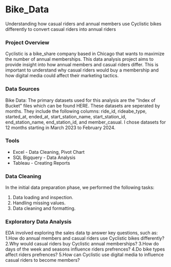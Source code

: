 # Bike_Data
Understanding how casual riders and annual members use Cyclistic bikes differently to convert casual riders into annual riders

### Project Overview

Cyclistic is a bike_share company based in Chicago that wants to maximize the number of annual memberships. This data analysis project aims to provide insight into how annual members and casual riders differ. This is important to understand why casual riders would buy a membership and how digital media could affect their marketing tactics.


### Data Sources

Bike Data: The primary datasets used for this analysis are the "Index of Bucket" files which can be found HERE. These datasets are seperated by months. They include the following columns: ride_id, rideabe_type, started_at, ended_at, start_station_name, start_station_id, end_station_name, end_station_id, and member_casual. I chose datasets for 12 months starting in March 2023 to February 2024. 

### Tools

- Excel - Data Cleaning, Pivot Chart 
- SQL Bigquery - Data Analysis
- Tableau - Creating Reports

### Data Cleaning 
In the initial data preparation phase, we performed the following tasks:
1. Data loading and inspection.
2. Handling missing values.
3. Data cleaning and formatting. 

### Exploratory Data Analysis
EDA involved exploring the sales data tp answer key questions, such as:
1.How do annual members and casual riders use Cyclistic bikes differently?
2.Why would casual riders buy Cyclistic annual memberships?
3.How do days of the week and seasons influence riders prefrences? 
4.Do bike types affect riders prefrences?
5.How can Cyclistic use digital media to influence casual riders to become members?
